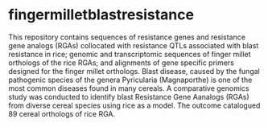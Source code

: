 # fingermilletblastresistance
This repository contains sequences of resistance genes and resistance gene analogs (RGAs) collocated with resistance QTLs associated with blast resistance in rice; genomic and transcriptomic sequences of finger millet orthologs of the rice RGAs; and alignments of gene specific primers designed for the finger millet orthologs. Blast disease, caused by the fungal pathogenic species of the genera Pyricularia (Magnaporthe) is one of the most common diseases found in many cereals. A comparative genomics study was conducted to identify blast Resistance Gene Aanalogs (RGAs) from diverse cereal species using rice as a model. The outcome catalogued 89 cereal orthologs of rice RGA.
